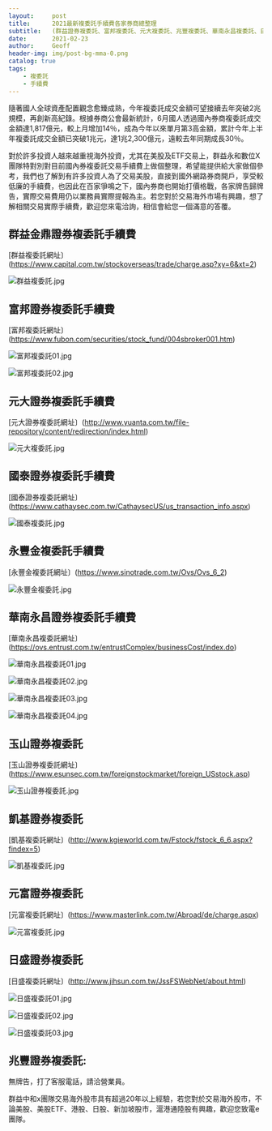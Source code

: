 ```yaml
---
layout:     post
title:      2021最新複委託手續費各家券商總整理
subtitle:   (群益證券複委託、富邦複委託、元大複委託、兆豐複委託、華南永昌複委託、日盛複委託、國泰證券複委託、永豐金複委託、玉山複委託、凱基複委託、元富複委託、美股複委託手續費 、 港股複委託手續費 、 陸股複委託手續費 )
date:       2021-02-23
author:     Geoff
header-img: img/post-bg-mma-0.png
catalog: true
tags:
    - 複委託
    - 手續費
---
```


隨著國人全球資產配置觀念愈臻成熟，今年複委託成交金額可望接續去年突破2兆規模，再創新高紀錄。根據券商公會最新統計，6月國人透過國內券商複委託成交金額達1,817億元，較上月增加14％，成為今年以來單月第3高金額，累計今年上半年複委託成交金額已突破1兆元，達1兆2,300億元，遠較去年同期成長30％。


對於許多投資人越來越重視海外投資，尤其在美股及ETF交易上，群益永和數位X團隊特對別對目前國內券複委託交易手續費上做個整理，希望能提供給大家做個參考，我們也了解到有許多投資人為了交易美股，直接到國外網路券商開戶，享受較低廉的手續費，也因此在百家爭鳴之下，國內券商也開始打價格戰，各家牌告歸牌告，實際交易費用仍以業務員實際提報為主。若您對於交易海外市場有興趣，想了解相關交易實際手續費，歡迎您來電洽詢，相信會給您一個滿意的答覆。



## 群益金鼎證券複委託手續費
[群益複委託網址〕(https://www.capital.com.tw/stockoverseas/trade/charge.asp?xy=6&xt=2)

![群益複委託.jpg]({{site.baseurl}}/media/群益複委託.jpg)

## 富邦證券複委託手續費
[富邦複委託網址〕(https://www.fubon.com/securities/stock_fund/004sbroker001.htm)

![富邦複委託01.jpg]({{site.baseurl}}/media/富邦複委託01.jpg)

![富邦複委託02.jpg]({{site.baseurl}}/media/富邦複委託02.jpg)

## 元大證券複委託手續費
[元大證券複委託網址〕(http://www.yuanta.com.tw/file-repository/content/redirection/index.html)

![元大複委託.jpg]({{site.baseurl}}/media/元大複委託.jpg)

## 國泰證券複委託手續費
[國泰證券複委託網址〕(https://www.cathaysec.com.tw/CathaysecUS/us_transaction_info.aspx)

![國泰複委託.jpg]({{site.baseurl}}/media/國泰複委託.jpg)

## 永豐金複委託手續費
[永豐金複委託網址〕(https://www.sinotrade.com.tw/Ovs/Ovs_6_2)

![永豐金複委託.jpg]({{site.baseurl}}/media/永豐金複委託.jpg)

## 華南永昌證券複委託手續費
[華南永昌複委託網址〕(https://ovs.entrust.com.tw/entrustComplex/businessCost/index.do)

![華南永昌複委託01.jpg]({{site.baseurl}}/media/華南永昌複委託01.jpg)

![華南永昌複委託02.jpg]({{site.baseurl}}/media/華南永昌複委託02.jpg)

![華南永昌複委託03.jpg]({{site.baseurl}}/media/華南永昌複委託03.jpg)

![華南永昌複委託04.jpg]({{site.baseurl}}/media/華南永昌複委託04.jpg)

## 玉山證券複委託
[玉山證券複委託網址〕(https://www.esunsec.com.tw/foreignstockmarket/foreign_USstock.asp)

![玉山證券複委託.jpg]({{site.baseurl}}/media/玉山證券複委託.jpg)

## 凱基證券複委託
[凱基複委託網址〕(http://www.kgieworld.com.tw/Fstock/fstock_6_6.aspx?findex=5)

![凱基複委託.jpg]({{site.baseurl}}/media/凱基複委託.jpg)


## 元富證券複委託
[元富複委託網址〕(https://www.masterlink.com.tw/Abroad/de/charge.aspx)

![元富複委託.jpg]({{site.baseurl}}/media/元富複委託.jpg)

## 日盛證券複委託
[日盛複委託網址〕(http://www.jihsun.com.tw/JssFSWebNet/about.html)

![日盛複委託01.jpg]({{site.baseurl}}/media/日盛複委託01.jpg)

![日盛複委託02.jpg]({{site.baseurl}}/media/日盛複委託02.jpg)

![日盛複委託03.jpg]({{site.baseurl}}/media/日盛複委託03.jpg)

## 兆豐證券複委託:  
無牌告，打了客服電話，請洽營業員。

群益中和x團隊交易海外股市具有超過20年以上經驗，若您對於交易海外股市，不論美股、美股ETF、港股、日股、新加坡股市，滬港通陸股有興趣，歡迎您致電e團隊。

